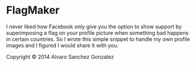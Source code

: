 # FlagMaker
I never liked how Facebook only give you the option to show support by superimposing a flag on your profile picture when something bad happens in certain countries. So I wrote this simple snippet to handle my own profile images and I figured I would share it with you.

Copyright © 2014 Alvaro Sanchez Gonzalez

